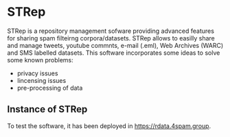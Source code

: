 # STRep
STRep is a repository management sofware providing advanced features for sharing spam filteirng corpora/datasets. STRep allows to easilly share and manage tweets, youtube commnts, e-mail (.eml), Web Archives (WARC) and SMS labelled datasets. This software incorporates some ideas to solve some known problems:
* privacy issues
* lincensing issues
* pre-processing of data

## Instance of STRep
To test the software, it has been deployed in https://rdata.4spam.group.
